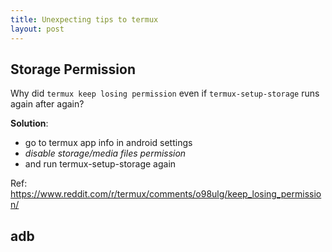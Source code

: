 ```yaml
---
title: Unexpecting tips to termux
layout: post
---
```


## Storage Permission
Why did ``` termux keep losing permission ``` even if  ``` termux-setup-storage ``` runs again after again?

**Solution**:  
* go to termux app info in android settings 
* *disable storage/media files permission*
*  and run termux-setup-storage again

Ref: <https://www.reddit.com/r/termux/comments/o98ulg/keep_losing_permission/>

## adb 
